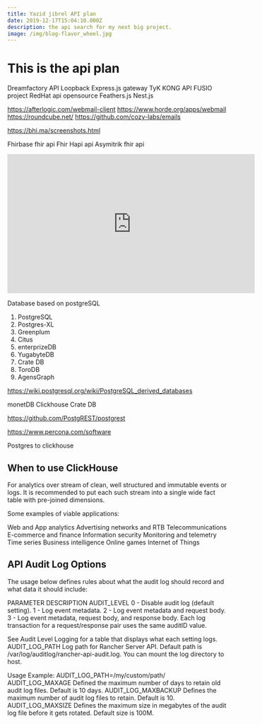 ```yaml
---
title: Yazid jibrel API plan
date: 2019-12-17T15:04:10.000Z
description: the api search for my next big project.
image: /img/blog-flavor_wheel.jpg
---
```

# This is the api plan

Dreamfactory API Loopback
Express.js gateway
TyK
KONG API
FUSIO project
RedHat api opensource
Feathers.js
Nest.js

https://afterlogic.com/webmail-client https://www.horde.org/apps/webmail
https://roundcube.net/
https://github.com/cozy-labs/emails

https://bhi.ma/screenshots.html

Fhirbase fhir api  Fhir Hapi api
Asymitrik fhir api



<iframe width="560" height="315" src="https://www.youtube.com/embed/uWTMEDEPw8c" frameborder="0" allow="accelerometer; autoplay; encrypted-media; gyroscope; picture-in-picture" allowfullscreen></iframe>





Database based on postgreSQL

1. PostgreSQL
2. Postgres-XL
3. Greenplum
4. Citus
5. enterprizeDB
6. YugabyteDB
7. Crate DB
8. ToroDB
9. AgensGraph

https://wiki.postgresql.org/wiki/PostgreSQL_derived_databases

monetDB Clickhouse
Crate DB

https://github.com/PostgREST/postgrest

https://www.percona.com/software

Postgres to clickhouse

## When to use ClickHouse

For analytics over stream of clean, well structured and immutable events or logs. It is recommended to put each such stream into a single wide fact table with pre-joined dimensions.

Some examples of viable applications:

Web and App analytics Advertising networks and RTB
Telecommunications
E-commerce and finance
Information security
Monitoring and telemetry
Time series
Business intelligence
Online games
Internet of Things

## API Audit Log Options

The usage below defines rules about what the audit log should record and what data it should include:

PARAMETER	DESCRIPTION AUDIT_LEVEL	0 - Disable audit log (default setting).
1 - Log event metadata.
2 - Log event metadata and request body.
3 - Log event metadata, request body, and response body. Each log transaction for a request/response pair uses the same auditID value.

See Audit Level Logging for a table that displays what each setting logs. AUDIT_LOG_PATH	Log path for Rancher Server API. Default path is /var/log/auditlog/rancher-api-audit.log. You can mount the log directory to host. 

Usage Example: AUDIT_LOG_PATH=/my/custom/path/ AUDIT_LOG_MAXAGE	Defined the maximum number of days to retain old audit log files. Default is 10 days.
AUDIT_LOG_MAXBACKUP	Defines the maximum number of audit log files to retain. Default is 10.
AUDIT_LOG_MAXSIZE	Defines the maximum size in megabytes of the audit log file before it gets rotated. Default size is 100M.